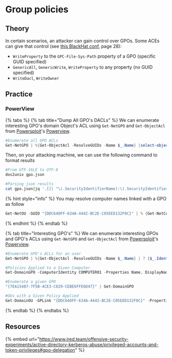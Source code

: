 # Group policies

## Theory

In certain scenarios, an attacker can gain control over GPOs. Some ACEs can give that control (see [this BlackHat conf](https://www.blackhat.com/docs/us-17/wednesday/us-17-Robbins-An-ACE-Up-The-Sleeve-Designing-Active-Directory-DACL-Backdoors-wp.pdf), page 28):

* `WriteProperty` to the `GPC-File-Sys-Path` property of a GPO (specific GUID specified)
* `GenericAll`, `GenericWrite`, `WriteProperty` to any property (no GUID specified)
* `WriteDacl`, `WriteOwner`

## Practice

### PowerView

{% tabs %}
{% tab title="Dump All GPO's DACLs" %}
We can enumerate interesting GPO's domain Object's ACL using `Get-NetGPO` and `Get-ObjectAcl` from [Powersploit](https://github.com/PowerShellMafia/PowerSploit/)'s [Powerview](https://github.com/PowerShellMafia/PowerSploit/blob/dev/Recon/PowerView.ps1).

```powershell
#Enumerate all GPO ACLs
Get-NetGPO | %{Get-ObjectAcl -ResolveGUIDs -Name $_.Name} |select-object @{Name='SecurityIdentifierName';Expression={"$($_.SecurityIdentifier.Value|Convert-SidToName)"}},@{Name='SecurityIdentifierSID';Expression={"$($_.SecurityIdentifier.Value)"}},@{Name='ActiveDirectoryRights';Expression={"$($_.ActiveDirectoryRights)"}},ObjectDN|ConvertTo-Json -Compress|Out-File gpos.json
```

Then, on your attacking machine, we can use the following command to format results

```bash
#From UTF-16LE to UTF-8
dos2unix gpo.json

#Parsing json results
cat gpo.json|jq '.[]| "\(.SecurityIdentifierName):\(.SecurityIdentifierSID) | Have: \(.ActiveDirectoryRights) | On: \(.ObjectDN)"'
```

{% hint style="info" %}
You may  resolve computer names linked with a GPO as follow&#x20;

```powershell
Get-NetOU -GUID "{DDC640FF-634A-4442-BC2E-C05EED132F0C}" | % {Get-NetComputer -ADSpath $_}
```
{% endhint %}
{% endtab %}

{% tab title="Interesting GPO's" %}
We can enumerate interesting GPOs and GPO's ACLs using `Get-NetGPO` and `Get-ObjectAcl` from [Powersploit](https://github.com/PowerShellMafia/PowerSploit/)'s [Powerview](https://github.com/PowerShellMafia/PowerSploit/blob/dev/Recon/PowerView.ps1).

```powershell
#Enumerate GPO's ACLs for an user
Get-NetGPO | %{Get-ObjectAcl -ResolveGUIDs -Name $_.Name} | ? {$_.IdentityReference -eq "CONTOSO\YourUser"}

#Policies Applied to a Given Computer
Get-DomainGPO -ComputerIdentity COMPUTER01 -Properties Name, DisplayName

#Enumerate a given GPO
"{7EA15487-7F5B-4CE3-C029-CEBE6FFE6D47}" | Get-DomainGPO

#OUs with a Given Policy Applied
Get-DomainOU -GPLink "{DDC640FF-634A-4442-BC2E-C05EED132F0C}" -Properties DistinguishedName
```
{% endtab %}
{% endtabs %}

## Resources

{% embed url="https://www.ired.team/offensive-security-experiments/active-directory-kerberos-abuse/privileged-accounts-and-token-privileges#gpo-delegation" %}

